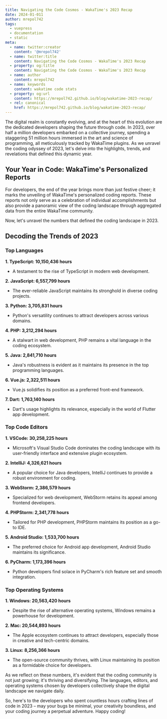 ```yaml
---
title: Navigating the Code Cosmos - WakaTime's 2023 Recap
date: 2024-01-011
author: mrepol742
tags:
  - vuepress
  - documentation
  - static
meta:
  - name: twitter:creator
    content: '@mrepol742'
  - name: twitter:title
    content: Navigating the Code Cosmos - WakaTime's 2023 Recap
  - property: og:title
    content: Navigating the Code Cosmos - WakaTime's 2023 Recap
  - name: author
    content: mrepol742
  - name: keywords
    content: wakatime code stats
  - property: og:url
    content: https://mrepol742.github.io/blog/wakatime-2023-recap/
  - rel: canonical
    href: https://mrepol742.github.io/blog/wakatime-2023-recap/
---
```


The digital realm is constantly evolving, and at the heart of this evolution are the dedicated developers shaping the future through code. In 2023, over half a million developers embarked on a collective journey, spending a staggering 51 million hours immersed in the art and science of programming, all meticulously tracked by WakaTime plugins. As we unravel the coding odyssey of 2023, let's delve into the highlights, trends, and revelations that defined this dynamic year.

## Your Year in Code: WakaTime's Personalized Reports

For developers, the end of the year brings more than just festive cheer; it marks the unveiling of WakaTime's personalized coding reports. These reports not only serve as a celebration of individual accomplishments but also provide a panoramic view of the coding landscape through aggregated data from the entire WakaTime community.

Now, let's unravel the numbers that defined the coding landscape in 2023.

## Decoding the Trends of 2023

### Top Languages

**1. TypeScript: 10,150,436 hours**
   - A testament to the rise of TypeScript in modern web development.

**2. JavaScript: 6,557,799 hours**
   - The ever-reliable JavaScript maintains its stronghold in diverse coding projects.

**3. Python: 3,705,831 hours**
   - Python's versatility continues to attract developers across various domains.

**4. PHP: 3,212,294 hours**
   - A stalwart in web development, PHP remains a vital language in the coding ecosystem.

**5. Java: 2,841,710 hours**
   - Java's robustness is evident as it maintains its presence in the top programming languages.

**6. Vue.js: 2,322,511 hours**
   - Vue.js solidifies its position as a preferred front-end framework.

**7. Dart: 1,763,140 hours**
   - Dart's usage highlights its relevance, especially in the world of Flutter app development.

### Top Code Editors

**1. VSCode: 30,258,225 hours**
   - Microsoft's Visual Studio Code dominates the coding landscape with its user-friendly interface and extensive plugin ecosystem.

**2. IntelliJ: 4,326,621 hours**
   - A popular choice for Java developers, IntelliJ continues to provide a robust environment for coding.

**3. WebStorm: 2,386,579 hours**
   - Specialized for web development, WebStorm retains its appeal among frontend developers.

**4. PHPStorm: 2,341,778 hours**
   - Tailored for PHP development, PHPStorm maintains its position as a go-to IDE.

**5. Android Studio: 1,533,700 hours**
   - The preferred choice for Android app development, Android Studio maintains its significance.

**6. PyCharm: 1,173,396 hours**
   - Python developers find solace in PyCharm's rich feature set and smooth integration.

### Top Operating Systems

**1. Windows: 20,563,420 hours**
   - Despite the rise of alternative operating systems, Windows remains a powerhouse for development.

**2. Mac: 20,544,893 hours**
   - The Apple ecosystem continues to attract developers, especially those in creative and tech-centric domains.

**3. Linux: 8,256,366 hours**
   - The open-source community thrives, with Linux maintaining its position as a formidable choice for developers.

As we reflect on these numbers, it's evident that the coding community is not just growing; it's thriving and diversifying. The languages, editors, and operating systems chosen by developers collectively shape the digital landscape we navigate daily.

So, here's to the developers who spent countless hours crafting lines of code in 2023 – may your bugs be minimal, your creativity boundless, and your coding journey a perpetual adventure. Happy coding!